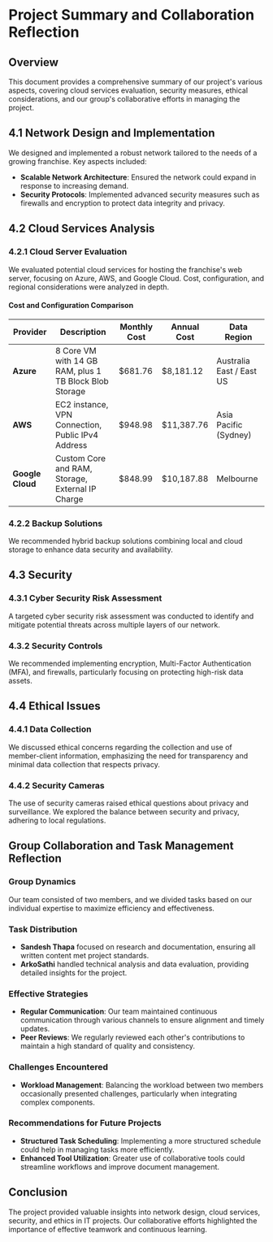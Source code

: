 # Project Summary and Collaboration Reflection

## Overview
This document provides a comprehensive summary of our project's various aspects, covering cloud services evaluation, security measures, ethical considerations, and our group's collaborative efforts in managing the project.

## 4.1 Network Design and Implementation
We designed and implemented a robust network tailored to the needs of a growing franchise. Key aspects included:
- **Scalable Network Architecture**: Ensured the network could expand in response to increasing demand.
- **Security Protocols**: Implemented advanced security measures such as firewalls and encryption to protect data integrity and privacy.

## 4.2 Cloud Services Analysis
### 4.2.1 Cloud Server Evaluation
We evaluated potential cloud services for hosting the franchise's web server, focusing on Azure, AWS, and Google Cloud. Cost, configuration, and regional considerations were analyzed in depth.

#### Cost and Configuration Comparison
| Provider     | Description | Monthly Cost | Annual Cost  |  Data Region     |
|--------------|-------------|--------------|--------------|-----------------|
| **Azure**    | 8 Core VM with 14 GB RAM, plus 1 TB Block Blob Storage | $681.76 | $8,181.12  | Australia East / East US |
| **AWS**      | EC2 instance, VPN Connection, Public IPv4 Address | $948.98 | $11,387.76  | Asia Pacific (Sydney) |
| **Google Cloud** | Custom Core and RAM, Storage, External IP Charge | $848.99 | $10,187.88  | Melbourne            |

### 4.2.2 Backup Solutions
We recommended hybrid backup solutions combining local and cloud storage to enhance data security and availability.

## 4.3 Security
### 4.3.1 Cyber Security Risk Assessment
A targeted cyber security risk assessment was conducted to identify and mitigate potential threats across multiple layers of our network.

### 4.3.2 Security Controls
We recommended implementing encryption, Multi-Factor Authentication (MFA), and firewalls, particularly focusing on protecting high-risk data assets.

## 4.4 Ethical Issues
### 4.4.1 Data Collection
We discussed ethical concerns regarding the collection and use of member-client information, emphasizing the need for transparency and minimal data collection that respects privacy.

### 4.4.2 Security Cameras
The use of security cameras raised ethical questions about privacy and surveillance. We explored the balance between security and privacy, adhering to local regulations.

## Group Collaboration and Task Management Reflection
### Group Dynamics
Our team consisted of two members, and we divided tasks based on our individual expertise to maximize efficiency and effectiveness.

### Task Distribution
- **Sandesh Thapa** focused on research and documentation, ensuring all written content met project standards.
- **ArkoSathi** handled technical analysis and data evaluation, providing detailed insights for the project.

### Effective Strategies
- **Regular Communication**: Our team maintained continuous communication through various channels to ensure alignment and timely updates.
- **Peer Reviews**: We regularly reviewed each other's contributions to maintain a high standard of quality and consistency.

### Challenges Encountered
- **Workload Management**: Balancing the workload between two members occasionally presented challenges, particularly when integrating complex components.

### Recommendations for Future Projects
- **Structured Task Scheduling**: Implementing a more structured schedule could help in managing tasks more efficiently.
- **Enhanced Tool Utilization**: Greater use of collaborative tools could streamline workflows and improve document management.

## Conclusion
The project provided valuable insights into network design, cloud services, security, and ethics in IT projects. Our collaborative efforts highlighted the importance of effective teamwork and continuous learning.

